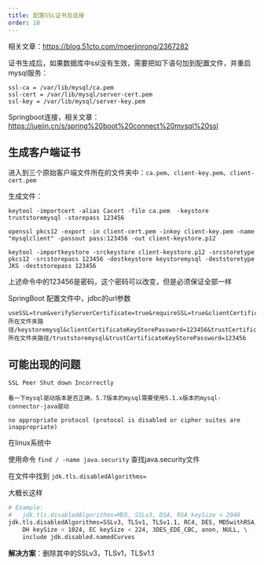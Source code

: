 ```yaml
---
title: 配置SSL证书及连接
order: 10
---
```


相关文章：<https://blog.51cto.com/moerjinrong/2367282>

证书生成后，如果数据库中ssl没有生效，需要把如下语句加到配置文件，并重启mysql服务：

```
ssl-ca = /var/lib/mysql/ca.pem
ssl-cert = /var/lib/mysql/server-cert.pem
ssl-key = /var/lib/mysql/server-key.pem
```

Springboot连接，相关文章：<https://juejin.cn/s/spring%20boot%20connect%20mysql%20ssl>

## 生成客户端证书

进入到三个原始客户端文件所在的文件夹中：`ca.pem`、`client-key.pem`、`client-cert.pem`

生成文件：

```
keytool -importcert -alias Cacert -file ca.pem  -keystore truststoremysql -storepass 123456

openssl pkcs12 -export -in client-cert.pem -inkey client-key.pem -name "mysqlclient" -passout pass:123456 -out client-keystore.p12

keytool -importkeystore -srckeystore client-keystore.p12 -srcstoretype pkcs12 -srcstorepass 123456 -destkeystore keystoremysql -deststoretype JKS -deststorepass 123456
```

上述命令中的123456是密码，这个密码可以改变，但是必须保证全部一样

SpringBoot 配置文件中，jdbc的url参数
```
useSSL=true&verifyServerCertificate=true&requireSSL=true&clientCertificateKeyStoreUrl=file:所在文件夹路径/keystoremysql&clientCertificateKeyStorePassword=123456&trustCertificateKeyStoreUrl=file:所在文件夹路径/truststoremysql&trustCertificateKeyStorePassword=123456 
```

## 可能出现的问题

`SSL Peer Shut down Incorrectly`

```
看一下mysql驱动版本是否正确，5.7版本的mysql需要使用5.1.x版本的mysql-connector-java驱动
```

`no appropriate protocol (protocol is disabled or cipher suites are inappropriate)`


在linux系统中

使用命令 `find / -name java.security` 查找java.security文件

在文件中找到 `jdk.tls.disabledAlgorithms=` 

大概长这样

```bash
# Example:
#   jdk.tls.disabledAlgorithms=MD5, SSLv3, DSA, RSA keySize < 2048
jdk.tls.disabledAlgorithms=SSLv3, TLSv1, TLSv1.1, RC4, DES, MD5withRSA, \
    DH keySize < 1024, EC keySize < 224, 3DES_EDE_CBC, anon, NULL, \
    include jdk.disabled.namedCurves
```

**解决方案**：删除其中的SSLv3，TLSv1，TLSv1.1